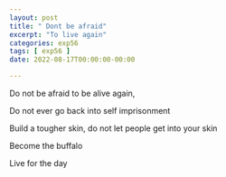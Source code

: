 ```yaml
---
layout: post
title: " Dont be afraid"
excerpt: "To live again"
categories: exp56
tags: [ exp56 ]
date: 2022-08-17T00:00:00-00:00

---
```


Do not be afraid to be alive again,

Do not ever go back into self imprisonment

Build a tougher skin, do not let people get into your skin

Become the buffalo

Live for the day